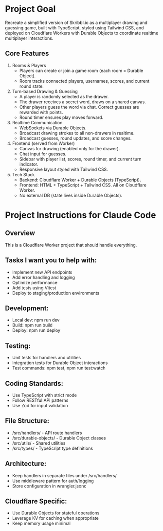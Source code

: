 # Project Goal
Recreate a simplified version of Skribbl.io as a multiplayer drawing and guessing game, built with TypeScript, styled using Tailwind CSS, and deployed on Cloudflare Workers with Durable Objects to coordinate realtime multiplayer interactions.

## Core Features

1.	Rooms & Players
	-	Players can create or join a game room (each room = Durable Object).
	-	Room tracks connected players, usernames, scores, and current round state.
2.	Turn-based Drawing & Guessing
	-	A player is randomly selected as the drawer.
	-	The drawer receives a secret word, draws on a shared canvas.
	-	Other players guess the word via chat. Correct guesses are rewarded with points.
	-	Round timer ensures play moves forward.
3.	Realtime Communication
	-	WebSockets via Durable Objects.
	-	Broadcast drawing strokes to all non-drawers in realtime.
	-	Broadcast guesses, round updates, and score changes.
4.	Frontend (served from Worker)
	-	Canvas for drawing (enabled only for the drawer).
	-	Chat input for guesses.
	-	Sidebar with player list, scores, round timer, and current turn indicator.
	-	Responsive layout styled with Tailwind CSS.
5.	Tech Stack
	-	Backend: Cloudflare Worker + Durable Objects (TypeScript).
	-	Frontend: HTML + TypeScript + Tailwind CSS. All on Cloudflare Worker.
	-	No external DB (state lives inside Durable Objects).

# Project Instructions for Claude Code

## Overview
This is a Cloudflare Worker project that should handle everything.

## Tasks I want you to help with:
- Implement new API endpoints
- Add error handling and logging
- Optimize performance
- Add tests using Vitest
- Deploy to staging/production environments

## Development:
- Local dev: npm run dev
- Build: npm run build  
- Deploy: npm run deploy

## Testing:
- Unit tests for handlers and utilities
- Integration tests for Durable Object interactions
- Test commands: npm test, npm run test:watch

## Coding Standards:
- Use TypeScript with strict mode
- Follow RESTful API patterns
- Use Zod for input validation

## File Structure:
- /src/handlers/ - API route handlers
- /src/durable-objects/ - Durable Object classes
- /src/utils/ - Shared utilities
- /src/types/ - TypeScript type definitions

## Architecture:
- Keep handlers in separate files under /src/handlers/
- Use middleware pattern for auth/logging
- Store configuration in wrangler.jsonc

## Cloudflare Specific:
- Use Durable Objects for stateful operations
- Leverage KV for caching when appropriate
- Keep memory usage minimal
